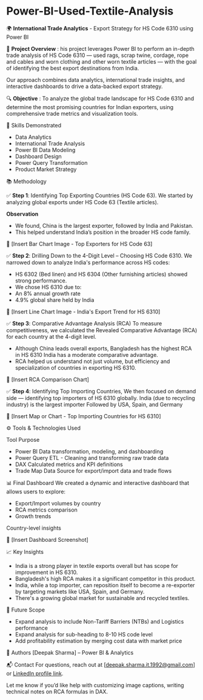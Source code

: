 # Power-BI-Used-Textile-Analysis
🌍 **International Trade Analytics** - Export Strategy for HS Code 6310 using Power BI

📌 **Project Overview** : his project leverages Power BI to perform an in-depth trade analysis of HS Code 6310 — used rags, scrap twine, cordage, rope and cables and worn clothing and other worn textile articles — with the goal of identifying the best export destinations from India.

Our approach combines data analytics, international trade insights, and interactive dashboards to drive a data-backed export strategy.

🔍 **Objective** : To analyze the global trade landscape for HS Code 6310 and determine the most promising countries for Indian exporters, using comprehensive trade metrics and visualization tools.

🧠 Skills Demonstrated
- Data Analytics
- International Trade Analysis
- Power BI Data Modeling
- Dashboard Design
- Power Query Transformation
- Product Market Strategy


📚 Methodology

✅ **Step 1**: Identifying Top Exporting Countries (HS Code 63). We started by analyzing global exports under HS Code 63 (Textile articles).

**Observation** 
- We found, China is the largest exporter, followed by India and Pakistan.
- This helped understand India’s position in the broader HS code family.

📸 [Insert Bar Chart Image - Top Exporters for HS Code 63]

✅ **Step 2**: Drilling Down to the 4-Digit Level – Choosing HS Code 6310. We narrowed down to analyze India's performance across HS codes:

- HS 6302 (Bed linen) and HS 6304 (Other furnishing articles) showed strong performance.
- We chose HS 6310 due to:
 - An 8% annual growth rate
 - 4.9% global share held by India

📸 [Insert Line Chart Image - India's Export Trend for HS 6310]

✅ **Step 3**: Comparative Advantage Analysis (RCA) To measure competitiveness, we calculated the Revealed Comparative Advantage (RCA) for each country at the 4-digit level.

- Although China leads overall exports, Bangladesh has the highest RCA in HS 6310 India has a moderate comparative advantage.
- RCA helped us understand not just volume, but efficiency and specialization of countries in exporting HS 6310.

📸 [Insert RCA Comparison Chart]


✅ **Step 4**: Identifying Top Importing Countries, We then focused on demand side — identifying top importers of HS 6310 globally. India (due to recycling industry) is the largest importer Followed by USA, Spain, and Germany

📸 [Insert Map or Chart - Top Importing Countries for HS 6310]


⚙️ Tools & Technologies Used

Tool	Purpose
- Power BI	Data transformation, modeling, and dashboarding
- Power Query	ETL - Cleaning and transforming raw trade data
- DAX	Calculated metrics and KPI definitions
- Trade Map Data	Source for export/import data and trade flows

📊 Final Dashboard
We created a dynamic and interactive dashboard that allows users to explore:

- Export/Import volumes by country
- RCA metrics comparison
- Growth trends

Country-level insights

📸 [Insert Dashboard Screenshot]

📈 Key Insights
- India is a strong player in textile exports overall but has scope for improvement in HS 6310.
- Bangladesh's high RCA makes it a significant competitor in this product.
- India, while a top importer, can reposition itself to become a re-exporter by targeting markets like USA, Spain, and Germany.
- There's a growing global market for sustainable and recycled textiles.

🔮 Future Scope
- Expand analysis to include Non-Tariff Barriers (NTBs) and Logistics performance 
- Expand analysis for sub-heading to 8-10 HS code level
- Add profitability estimation by merging cost data with market price

🙌 Authors
[Deepak Sharma] – Power BI & Analytics


📬 Contact
For questions, reach out at [deepak.sharma.it.1992@gmail.com] or [LinkedIn profile link](https://www.linkedin.com/in/deepak-sharma-58786aa0/).

Let me know if you’d like help with customizing image captions, writing technical notes on RCA formulas in DAX.
